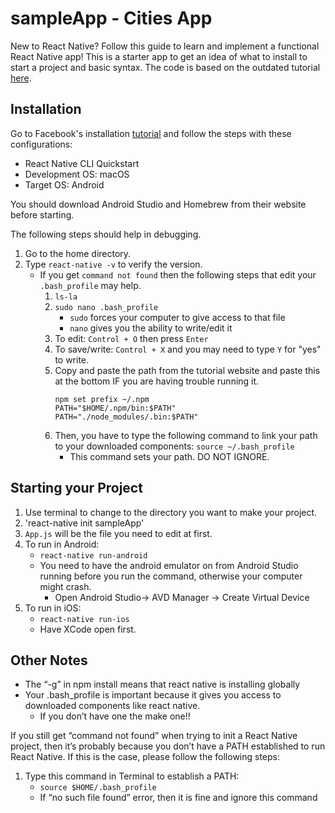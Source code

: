 # sampleApp - Cities App
New to React Native? Follow this guide to learn and implement a functional React Native app! This is a starter app to get an idea of what to install to start a project and basic syntax. The code is based on the outdated tutorial [here](https://www.youtube.com/watch?v=frvXANSaSec).

## Installation
Go to Facebook's installation [tutorial](https://facebook.github.io/react-native/docs/getting-started.html) and follow the steps with these configurations: 
- React Native CLI Quickstart 
- Development OS: macOS
- Target OS: Android

You should download Android Studio and Homebrew from their website before starting. 

The following steps should help in debugging. 
1. Go to the home directory. 
2. Type `react-native -v` to verify the version. 
   - If you get `command not found` then the following steps that edit your `.bash_profile` may help. 
     1. `ls-la` 
     2. `sudo nano .bash_profile`
        - `sudo` forces your computer to give access to that file 
        - `nano` gives you the ability to write/edit it 
     3. To edit: `Control + O` then press `Enter` 
     4. To save/write: `Control + X` and you may need to type `Y` for "yes" to write. 
     5. Copy and paste the path from the tutorial website and paste this at the bottom IF you are having trouble running it. 
        ```
        npm set prefix ~/.npm
        PATH="$HOME/.npm/bin:$PATH"
        PATH="./node_modules/.bin:$PATH"
        ```
     6. Then, you have to type the following command to link your path to your downloaded components: 
        `source ~/.bash_profile`
        - This command sets your path. DO NOT IGNORE.
         
## Starting your Project 
1. Use terminal to change to the directory you want to make your project.
2. 'react-native init sampleApp'
3. `App.js` will be the file you need to edit at first.
4. To run in Android: 
   - `react-native run-android`
   - You need to have the android emulator on from Android Studio running before you run the command, otherwise your computer might crash. 
     - Open Android Studio-> AVD Manager -> Create Virtual Device 
5. To run in iOS: 
   - `react-native run-ios`
   - Have XCode open first.
   
## Other Notes 
- The “-g” in npm install means that react native is installing globally 
- Your .bash_profile is important because it gives you access to downloaded components like react native. 
  - If you don’t have one the make one!!
  
If you still get “command not found” when trying to init a React Native project, then it’s probably because you don’t have a PATH established to run React Native. If this is the case, please follow the following steps: 
1. Type this command in Terminal to establish a PATH:
   - `source $HOME/.bash_profile`
   - If “no such file found” error, then it is fine and ignore this command




